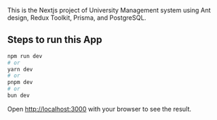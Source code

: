 This is the Nextjs project of University Management system using Ant design, Redux Toolkit, Prisma, and PostgreSQL.


## Steps to run this App

```bash
npm run dev
# or
yarn dev
# or
pnpm dev
# or
bun dev
```

Open [http://localhost:3000](http://localhost:3000) with your browser to see the result.
